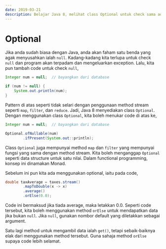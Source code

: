```yaml
---
date: 2019-03-21
description: Belajar Java 8, melihat class Optional untuk check sama ada variable ialah null ataupun tidak.
---
```


# Optional

Jika anda sudah biasa dengan Java, anda akan faham satu benda yang agak
menyusahkan ialah `null`. Kadang-kadang kita terlupa untuk check `null` dan
program akan terpadam dan mengeluarkan exception. Lalu, kita pun tambah code
untuk check `null`,

```java
Integer num = null;  // bayangkan dari database

if (num != null) {
    System.out.println(num);
}
```

Pattern di atas seperti tidak selari dengan penggunaan method stream seperti
`map`, `filter`, dan `reduce`. Jadi, Java 8 menyediakan class `Optional`. Dengan
menggunakan class `Optional`, kita boleh menukar code di atas ke,

```java
Integer num = null;  // bayangkan dari database

Optional.ofNullable(num)
        .ifPresent(System.out::println);
```

Class `Optional` juga mempunyai method `map` dan `filter` yang mempunyai fungsi
yang sama dengan method stream. Kita boleh menganggap `Optional` seperti data
structure untuk satu nilai. Dalam functional programming, konsep ini dinamakan
Monad.

Sebelum ini pun kita ada menggunakan optional, iaitu pada code,

```java
double taxAverage = taxes.stream()
        .mapToDouble(x -> x)
        .average()
        .orElse(0.0);
```

Code ini bermaksud jika tiada average, maka letakkan 0.0. Seperti code tersebut,
kita boleh menggunakan method `orElse` untuk mendapatkan data jika bukan `null`.
Jika `null`, gunakan nombor default yang diletakkan sebagai argument.

Satu lagi method untuk mengambil data ialah `get()`, tetapi sebaik-baiknya elak
dari menggunakan method tersebut. Guna sahaja method `orElse` supaya code lebih
selamat.
